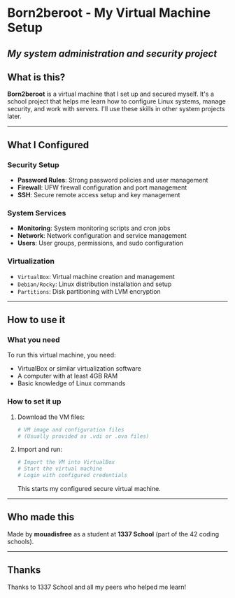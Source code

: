 # Born2beroot - My Virtual Machine Setup


*My system administration and security project*
---
## What is this?
**Born2beroot** is a virtual machine that I set up and secured myself. It's a school project that helps me learn how to configure Linux systems, manage security, and work with servers. I'll use these skills in other system projects later.

---

## What I Configured

### Security Setup
- **Password Rules**: Strong password policies and user management
- **Firewall**: UFW firewall configuration and port management
- **SSH**: Secure remote access setup and key management

### System Services
- **Monitoring**: System monitoring scripts and cron jobs
- **Network**: Network configuration and service management
- **Users**: User groups, permissions, and sudo configuration

### Virtualization
- `VirtualBox`: Virtual machine creation and management
- `Debian/Rocky`: Linux distribution installation and setup
- `Partitions`: Disk partitioning with LVM encryption

---

## How to use it

### What you need
To run this virtual machine, you need:
- VirtualBox or similar virtualization software
- A computer with at least 4GB RAM
- Basic knowledge of Linux commands

### How to set it up
1. Download the VM files:
   ```bash
   # VM image and configuration files
   # (Usually provided as .vdi or .ova files)


2. Import and run:
   ```bash
   # Import the VM into VirtualBox
   # Start the virtual machine
   # Login with configured credentials
   ```

   This starts my configured secure virtual machine.

---

## Who made this
Made by **mouadisfree** as a student at **1337 School** (part of the 42 coding schools).

---

## Thanks
Thanks to 1337 School and all my peers who helped me learn!
